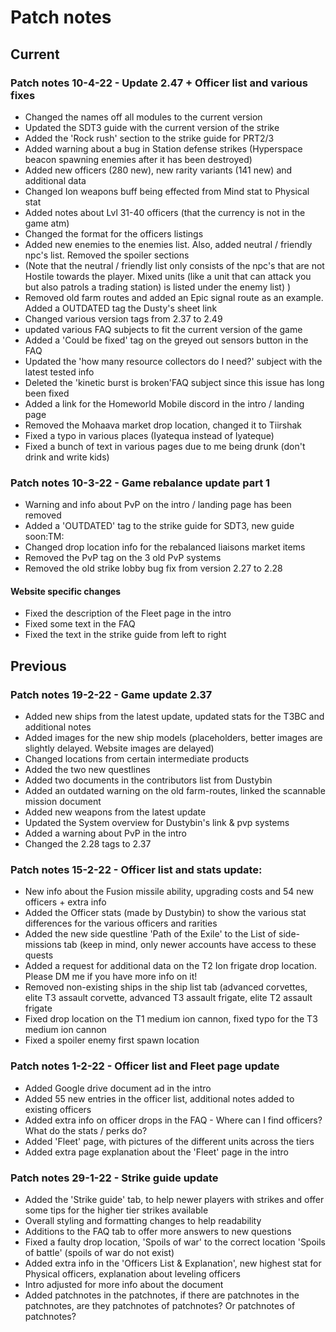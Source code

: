 # Patch notes

## Current


### Patch notes 10-4-22 - Update 2.47 + Officer list and various fixes
- Changed the names off all modules to the current version
- Updated the SDT3 guide with the current version of the strike
- Added the 'Rock rush' section to the strike guide for PRT2/3
- Added warning about a bug in Station defense strikes (Hyperspace beacon spawning enemies after it has been destroyed)
- Added new officers (280 new), new rarity variants (141 new) and additional data
- Changed Ion weapons buff being effected from Mind stat to Physical stat
- Added notes about Lvl 31-40 officers (that the currency is not in the game atm)
- Changed the format for the officers listings
- Added new enemies to the enemies list. Also, added neutral / friendly npc's list. Removed the spoiler sections
- (Note that the neutral / friendly list only consists of the npc's that are not Hostile towards the player. Mixed units (like a unit that can attack you but also patrols a trading station) is listed under the enemy list) )
- Removed old farm routes and added an Epic signal route as an example. Added a OUTDATED tag the Dusty's sheet link
- Changed various version tags from 2.37 to 2.49
- updated various FAQ subjects to fit the current version of the game
- Added a 'Could be fixed' tag on the greyed out sensors button in the FAQ
- Updated the 'how many resource collectors do I need?' subject with the latest tested info
- Deleted the 'kinetic burst is broken'FAQ subject since this issue has long been fixed
- Added a link for the Homeworld Mobile discord in the intro / landing page
- Removed the Mohaava market drop location, changed it to Tiirshak
- Fixed a typo in various places (Iyatequa instead of Iyateque)
- Fixed a bunch of text in various pages due to me being drunk (don't drink and write kids)


### Patch notes 10-3-22 - Game rebalance update part 1
- Warning and info about PvP on the intro / landing page has been removed
- Added a 'OUTDATED' tag to the strike guide for SDT3, new guide soon:TM:
- Changed drop location info for the rebalanced liaisons market items
- Removed the PvP tag on the 3 old PvP systems
- Removed the old strike lobby bug fix from version 2.27 to 2.28
#### Website specific changes
- Fixed the description of the Fleet page in the intro
- Fixed some text in the FAQ
- Fixed the text in the strike guide from left to right


## Previous

### Patch notes 19-2-22 - Game update 2.37
- Added new ships from the latest update, updated stats for the T3BC and additional notes
- Added images for the new ship models (placeholders, better images are slightly delayed. Website images are delayed)
- Changed locations from certain intermediate products
- Added the two new questlines
- Added two documents in the contributors list from Dustybin
- Added an outdated warning on the old farm-routes, linked the scannable mission document
- Added new weapons from the latest update
- Updated the System overview for Dustybin's link & pvp systems
- Added a warning about PvP in the intro
- Changed the 2.28 tags to 2.37


### Patch notes 15-2-22 - Officer list and stats update:
- New info about the Fusion missile ability, upgrading costs and 54 new officers + extra info
- Added the Officer stats (made by Dustybin) to show the various stat differences for the various officers and rarities
- Added the new side questline 'Path of the Exile' to the List of side-missions tab (keep in mind, only newer accounts have access to these quests
- Added a request for additional data on the T2 Ion frigate drop location. Please DM me if you have more info on it!
- Removed non-existing ships in the ship list tab (advanced corvettes, elite T3 assault corvette, advanced T3 assault frigate, elite T2 assault frigate
- Fixed drop location on the T1 medium ion cannon, fixed typo for the T3 medium ion cannon
- Fixed a spoiler enemy first spawn location


### Patch notes 1-2-22 - Officer list and Fleet page update
- Added Google drive document ad in the intro
- Added 55 new entries in the officer list, additional notes added to existing officers
- Added extra info on officer drops in the FAQ - Where can I find officers? What do the stats / perks do?
- Added 'Fleet' page, with pictures of the different units across the tiers
- Added extra page explanation about the 'Fleet' page in the intro


### Patch notes 29-1-22 - Strike guide update
- Added the 'Strike guide' tab, to help newer players with strikes and offer some tips for the higher tier strikes available
- Overall styling and formatting changes to help readability
- Additions to the FAQ tab to offer more answers to new questions
- Fixed a faulty drop location, 'Spoils of war' to the correct location 'Spoils of battle' (spoils of war do not exist)
- Added extra info in the 'Officers List & Explanation', new highest stat for Physical officers, explanation about leveling officers
- Intro adjusted for more info about the document
- Added patchnotes in the patchnotes, if there are patchnotes in the patchnotes, are they patchnotes of patchnotes? Or patchnotes of patchnotes?
